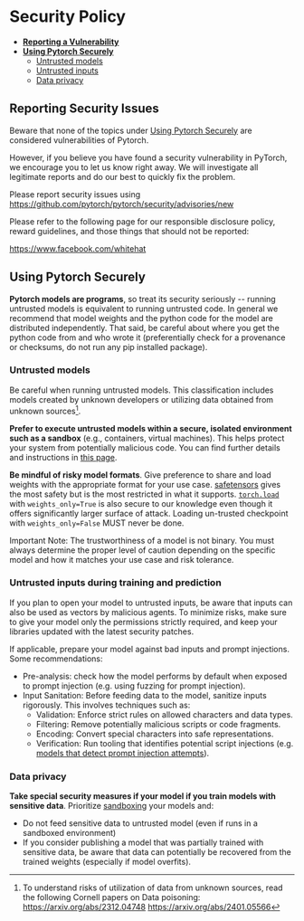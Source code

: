 # Security Policy

 - [**Reporting a Vulnerability**](#reporting-a-vulnerability)
 - [**Using Pytorch Securely**](#using-pytorch-securely)
   - [Untrusted models](#untrusted-models)
   - [Untrusted inputs](#untrusted-inputs)
   - [Data privacy](#data-privacy)

## Reporting Security Issues

Beware that none of the topics under [Using Pytorch Securely](#using-pytorch-securely) are considered vulnerabilities of Pytorch.

However, if you believe you have found a security vulnerability in PyTorch, we encourage you to let us know right away. We will investigate all legitimate reports and do our best to quickly fix the problem.

Please report security issues using https://github.com/pytorch/pytorch/security/advisories/new

Please refer to the following page for our responsible disclosure policy, reward guidelines, and those things that should not be reported:

https://www.facebook.com/whitehat


## Using Pytorch Securely
**Pytorch models are programs**, so treat its security seriously -- running untrusted models is equivalent to running untrusted code. In general we recommend that model weights and the python code for the model are distributed independently. That said, be careful about where you get the python code from and who wrote it (preferentially check for a provenance or checksums, do not run any pip installed package).

### Untrusted models
Be careful when running untrusted models. This classification includes models created by unknown developers or utilizing data obtained from unknown sources[^data-poisoning-sources].

**Prefer to execute untrusted models within a secure, isolated environment such as a sandbox** (e.g., containers, virtual machines). This helps protect your system from potentially malicious code. You can find further details and instructions in [this page](https://developers.google.com/code-sandboxing).

**Be mindful of risky model formats**. Give preference to share and load weights with the appropriate format for your use case. [safetensors](https://huggingface.co/docs/safetensors/en/index) gives the most safety but is the most restricted in what it supports. [`torch.load`](https://pytorch.org/docs/stable/generated/torch.load.html#torch.load) with `weights_only=True` is also secure to our knowledge even though it offers significantly larger surface of attack. Loading un-trusted checkpoint with `weights_only=False` MUST never be done.



Important Note: The trustworthiness of a model is not binary. You must always determine the proper level of caution depending on the specific model and how it matches your use case and risk tolerance.

[^data-poisoning-sources]: To understand risks of utilization of data from unknown sources, read the following Cornell papers on Data poisoning:
    https://arxiv.org/abs/2312.04748
    https://arxiv.org/abs/2401.05566

### Untrusted inputs during training and prediction

If you plan to open your model to untrusted inputs, be aware that inputs can also be used as vectors by malicious agents. To minimize risks, make sure to give your model only the permissions strictly required, and keep your libraries updated with the latest security patches.

If applicable, prepare your model against bad inputs and prompt injections. Some recommendations:
- Pre-analysis: check how the model performs by default when exposed to prompt injection (e.g. using fuzzing for prompt injection).
- Input Sanitation: Before feeding data to the model, sanitize inputs rigorously. This involves techniques such as:
    - Validation: Enforce strict rules on allowed characters and data types.
    - Filtering: Remove potentially malicious scripts or code fragments.
    - Encoding: Convert special characters into safe representations.
    - Verification: Run tooling that identifies potential script injections (e.g. [models that detect prompt injection attempts](https://python.langchain.com/docs/guides/safety/hugging_face_prompt_injection)).

### Data privacy

**Take special security measures if your model if you train models with sensitive data**. Prioritize [sandboxing](https://developers.google.com/code-sandboxing) your models and:
- Do not feed sensitive data to untrusted model (even if runs in a sandboxed environment)
- If you consider publishing a model that was partially trained with sensitive data, be aware that data can potentially be recovered from the trained weights (especially if model overfits).
